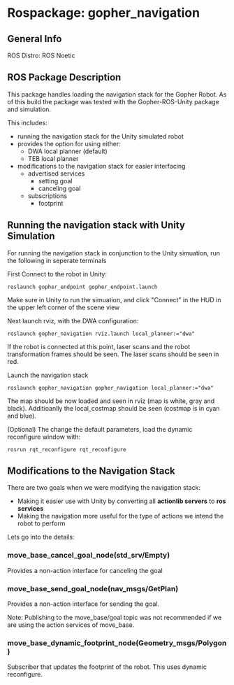 

# Rospackage: gopher_navigation

## General Info
ROS Distro: ROS Noetic

## ROS Package Description

This package handles loading the navigation stack for the Gopher Robot. As of this build the package was tested with the Gopher-ROS-Unity package and simulation. 

This includes:
- running the navigation stack for the Unity simulated robot
- provides the option for using either:
    - DWA local planner (default)
    - TEB local planner
- modifications to the navigation stack for easier interfacing
    - advertised services
        - setting goal
        - canceling goal
    - subscriptions
        - footprint

## Running the navigation stack with Unity Simulation
    
For running the navigation stack in conjunction to the Unity simuation, run the following in seperate terminals

First Connect to the robot in Unity:

```
roslaunch gopher_endpoint gopher_endpoint.launch
```

Make sure in Unity to run the simuation, and click "Connect" in the HUD in the upper left corner of the scene view

Next launch rviz, with the DWA configuration:

```
roslaunch gopher_navigation rviz.launch local_planner:="dwa"
```

If the robot is connected at this point, laser scans and the robot transformation frames should be seen. The laser scans should be seen in red.

Launch the navigation stack

```
roslaunch gopher_navigation gopher_navigation local_planner:="dwa"
```

The map should be now loaded and seen in rviz (map is white, gray and black). Additioanlly the local_costmap should be seen (costmap is in cyan and blue).

(Optional) The change the default parameters, load the dynamic reconfigure window with:

```
rosrun rqt_reconfigure rqt_reconfigure 
```

## Modifications to the Navigation Stack

There are two goals when we were modifying the navigation stack:

- Making it easier use with Unity by converting all **actionlib servers** to **ros services** 
- Making the navigation more useful for the type of actions we intend the robot to perform

Lets go into the details:

### move_base_cancel_goal_node(std_srv/Empty)

Provides a non-action interface for canceling the goal

### move_base_send_goal_node(nav_msgs/GetPlan)

Provides a non-action interface for sending the goal. 

Note: Publishing to the move_base/goal topic was not recommended if we are using the action services of move_base.

### move_base_dynamic_footprint_node(Geometry_msgs/Polygon)

Subscriber that updates the footprint of the robot. This uses dynamic reconfigure. 